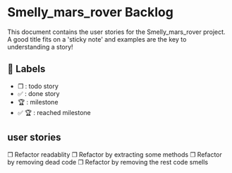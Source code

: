 # Smelly_mars_rover Backlog

This document contains the user stories for the Smelly_mars_rover project. A good title fits on a 'sticky note' and examples are the key to understanding a story!

## :bookmark: Labels

- ❒ : todo story
- ✅ : done story
- 🏆 : milestone
- ✅ 🏆 : reached milestone

## user stories

❒ Refactor readablity
❒ Refactor by extracting some methods
❒ Refactor by removing dead code
❒ Refactor by removing the rest code smells
